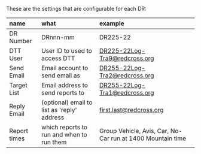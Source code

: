 
These are the settings that are configurable for each DR:

| name | what | example |
| :--- | :--  | :-- |
| DR Number | DRnnn-mm | DR225-22 |
| DTT User | User ID to used to access DTT | DR225-22Log-Tra9@redcross.org |
| Send Email | Email account to send email as | DR255-22Log-Tra2@redcross.org |
| Target List | Email address to send reports to | DR255-22Log-Tra1@redcross.org |
| Reply Email | (optional) email to list as 'reply' address | first.last@redcross.org |
| Report times | which reports to run and when to run them | Group Vehicle, Avis, Car, No-Car  run at 1400 Mountain time |

